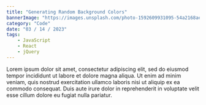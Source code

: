 ```yaml
---
title: "Generating Random Background Colors"
bannerImage: "https://images.unsplash.com/photo-1592609931095-54a2168ae893"
category: "Code"
date: "03 / 14 / 2023"
tags:
    - JavaScript
    - React
    - jQuery
---
```


Lorem ipsum dolor sit amet, consectetur adipiscing elit, sed do eiusmod tempor incididunt ut labore et dolore magna aliqua. Ut enim ad minim veniam, quis nostrud exercitation ullamco laboris nisi ut aliquip ex ea commodo consequat. Duis aute irure dolor in reprehenderit in voluptate velit esse cillum dolore eu fugiat nulla pariatur.